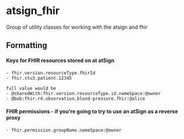 # atsign_fhir
Group of utility classes for working with the atsign and fhir

## Formatting

#### Keys for FHIR resources stored on at atSign
    - fhir.version.resourceType.fhirId
    - fhir.stu3.patient.12345  

    full value would be
    - @sharedWith:fhir.version.resourceType.id.nameSpace:@owner
    - @bob:fhir.r4.observation.blood-pressure.fhir:@alice 
#### FHIR permissions - if you're going to try to use an atSign as a reverse proxy
    - fhir.permission.groupName.nameSpace:@owner

#### 
